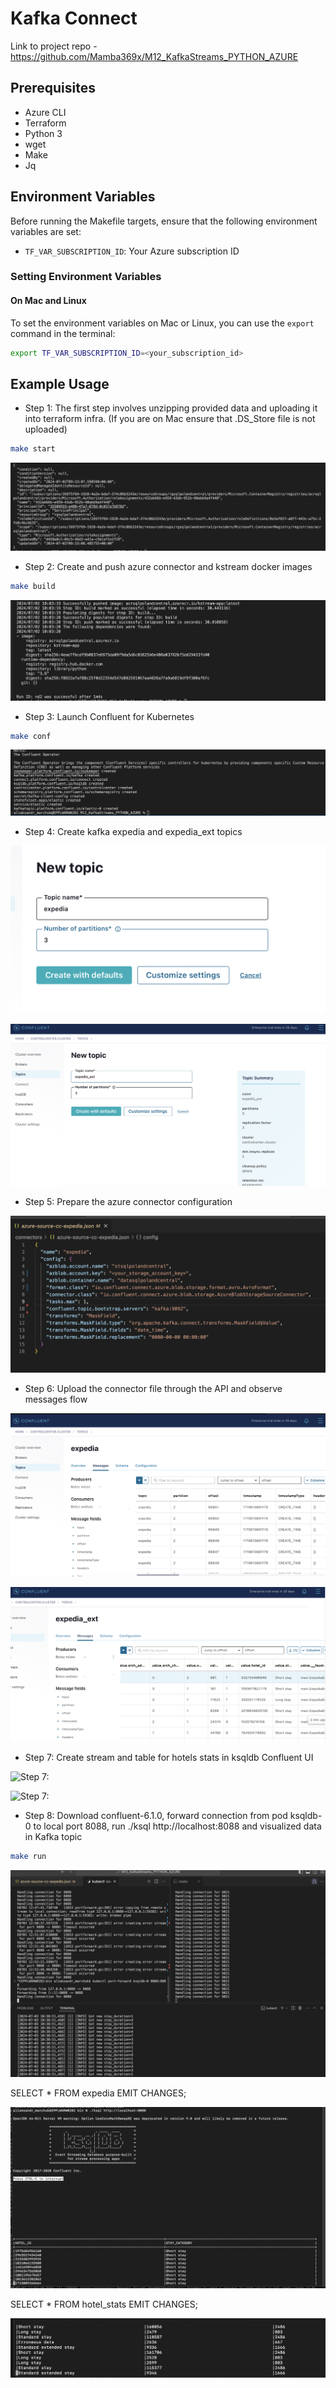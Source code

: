 # Kafka Connect

Link to project repo - https://github.com/Mamba369x/M12_KafkaStreams_PYTHON_AZURE


## Prerequisites

- Azure CLI
- Terraform
- Python 3
- wget
- Make
- Jq

## Environment Variables

Before running the Makefile targets, ensure that the following environment variables are set:

- `TF_VAR_SUBSCRIPTION_ID`: Your Azure subscription ID

### Setting Environment Variables

#### On Mac and Linux

To set the environment variables on Mac or Linux, you can use the `export` command in the terminal:

```bash
export TF_VAR_SUBSCRIPTION_ID=<your_subscription_id>
```

## Example Usage

* Step 1: The first step involves unzipping provided data and uploading it into terraform infra.
(If you are on Mac ensure that .DS_Store file is not uploaded)

```bash
make start
```

![Step 1:](screenshots/terraform_created.png)

* Step 2: Create and push azure connector and kstream docker images

```bash
make build
```

![Step 2:](screenshots/build_finished.png)

* Step 3: Launch Confluent for Kubernetes

```bash
make conf
```

![Step 3:](screenshots/configuration_completed.png)

* Step 4: Create kafka expedia and expedia_ext topics

![Step 4:](screenshots/expedia_topic.png)

![Step 4:](screenshots/expedia_ext_topic.png)

* Step 5: Prepare the azure connector configuration

![Step 5:](screenshots/connector_config.png)

* Step 6: Upload the connector file through the API and observe messages flow

![Step 6:](screenshots/messages_flow.png)

![Step 6:](screenshots/messages_flow_ext.png)

* Step 7: Create stream and table for hotels stats in ksqldb Confluent UI

![Step 7:](screenshots/create_expedia/.png)

![Step 7:](screenshots/create_hotels/.png)

* Step 8: Download confluent-6.1.0, forward connection from pod ksqldb-0 to local port 8088, run ./ksql http://localhost:8088 and visualized data in Kafka topic

```bash
make run
```

![Step 8:](screenshots/setup_running.png)

SELECT * FROM expedia EMIT CHANGES;

![Step 8:](screenshots/ksql_stream.png)

SELECT * FROM hotel_stats EMIT CHANGES;

![Step 8:](screenshots/hotels_stats.png)